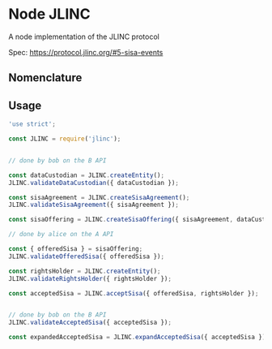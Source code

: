 # Node JLINC

A node implementation of the JLINC protocol

Spec: https://protocol.jlinc.org/#5-sisa-events


## Nomenclature



## Usage


```js
'use strict';

const JLINC = require('jlinc');


// done by bob on the B API

const dataCustodian = JLINC.createEntity();
JLINC.validateDataCustodian({ dataCustodian });

const sisaAgreement = JLINC.createSisaAgreement();
JLINC.validateSisaAgreement({ sisaAgreement });

const sisaOffering = JLINC.createSisaOffering({ sisaAgreement, dataCustodian });

// done by alice on the A API

const { offeredSisa } = sisaOffering;
JLINC.validateOfferedSisa({ offeredSisa });

const rightsHolder = JLINC.createEntity();
JLINC.validateRightsHolder({ rightsHolder });

const acceptedSisa = JLINC.acceptSisa({ offeredSisa, rightsHolder });


// done by bob on the B API
JLINC.validateAcceptedSisa({ acceptedSisa });

const expandedAcceptedSisa = JLINC.expandAcceptedSisa({ acceptedSisa });

```

